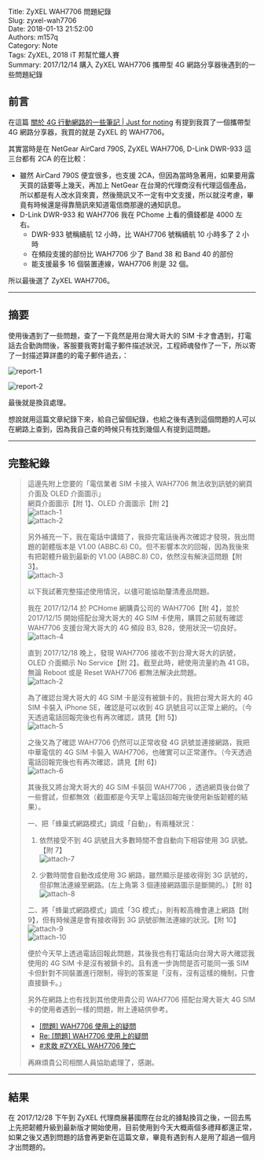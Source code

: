 Title: ZyXEL WAH7706 問題紀錄  
Slug: zyxel-wah7706  
Date: 2018-01-13 21:52:00  
Authors: m157q  
Category: Note  
Tags: ZyXEL, 2018 iT 邦幫忙鐵人賽  
Summary: 2017/12/14 購入 ZyXEL WAH7706 攜帶型 4G 網路分享器後遇到的一些問題紀錄  
  
  
## 前言  
  
在這篇 [關於 4G 行動網路的一些筆記 | Just for noting](/posts/2017/12/20/4g-mobile-network-tw/) 有提到我買了一個攜帶型 4G 網路分享器，我買的就是 ZyXEL 的 WAH7706。  
  
其實當時是在 NetGear AirCard 790S, ZyXEL WAH7706, D-Link DWR-933 這三台都有 2CA 的在比較：  
  
+ 雖然 AirCard 790S 便宜很多，也支援 2CA，但因為當時急著用，如果要用露天買的話要等上幾天，再加上 NetGear 在台灣的代理商沒有代理這個產品，所以都是有人改水貨來賣，然後簡訊又不一定有中文支援，所以就沒考慮，畢竟有時候還是得靠簡訊來知道電信商那邊的通知訊息。  
+ D-Link DWR-933 和 WAH7706 我在 PChome 上看的價錢都是 4000 左右。  
    + DWR-933 號稱續航 12 小時，比 WAH7706 號稱續航 10 小時多了 2 小時  
    + 在頻段支援的部份比 WAH7706 少了 Band 38 和  Band 40  的部份  
    + 能支援最多 16 個裝置連線，WAH7706 則是 32 個。  
  
所以最後選了 ZyXEL WAH7706。  
  
---  
  
## 摘要  
  
使用後遇到了一些問題，查了一下竟然是用台灣大哥大的 SIM 卡才會遇到，打電話去合勤詢問後，客服要我寄封電子郵件描述狀況，工程師魂發作了一下，所以寄了一封描述算詳盡的的電子郵件過去，：  
  
![report-1](/files/zyxel-wah7706/report-1.jpg)  
  
![report-2](/files/zyxel-wah7706/report-2.jpg)  
  
最後就是換貨處理。  
  
想說就用這篇文章紀錄下來，給自己留個紀錄，也給之後有遇到這個問題的人可以在網路上查到，因為我自己查的時候只有找到幾個人有提到這問題。  
  
---  
  
## 完整紀錄  
  
> 這邊先附上您要的「電信業者 SIM 卡接入 WAH7706 無法收到訊號的網頁介面及 OLED 介面圖示」  
> 網頁介面圖示【附 1】、OLED 介面圖示【附 2】  
> ![attach-1](/files/zyxel-wah7706/attach-1.jpg)  
> ![attach-2](/files/zyxel-wah7706/attach-2.jpg)  
>  
> 另外補充一下，我在電話中講錯了，我掛完電話後再次確認才發現，我出問題的韌體版本是 V1.00 (ABBC.6) C0。但不影響本次的回報，因為我後來有把韌體升級到最新的 V1.00 (ABBC.8) C0，依然沒有解決這問題【附 3】。  
> ![attach-3](/files/zyxel-wah7706/attach-3.jpg)  
>  
> 以下我試著完整描述使用情況，以儘可能協助釐清產品問題。  
>  
> 我在 2017/12/14 於 PCHome 網購貴公司的 WAH7706【附 4】，並於 2017/12/15 開始搭配台灣大哥大的 4G SIM 卡使用，購買之前就有確認 WAH7706 支援台灣大哥大的 4G 頻段 B3, B28，使用狀況一切良好。  
> ![attach-4](/files/zyxel-wah7706/attach-4.jpg)  
>  
> 直到 2017/12/18 晚上，發現 WAH7706 接收不到台灣大哥大的訊號，OLED 介面顯示 No Service【附 2】。截至此時，總使用流量約為 41 GB。無論 Reboot 或是 Reset WAH7706 都無法解決此問題。  
> ![attach-2](/files/zyxel-wah7706/attach-2.jpg)  
>  
> 為了確認台灣大哥大的 4G SIM 卡是沒有被鎖卡的，我把台灣大哥大的 4G SIM 卡裝入 iPhone SE，確認是可以收到 4G 訊號且可以正常上網的。（今天透過電話回報完後也有再次確認，請見【附 5】)  
> ![attach-5](/files/zyxel-wah7706/attach-5.png)  
>  
> 之後又為了確認 WAH7706 仍然可以正常收發 4G 訊號並連接網路，我把中華電信的 4G SIM 卡裝入 WAH7706，也確實可以正常運作。（今天透過電話回報完後也有再次確認，請見【附 6】)  
> ![attach-6](/files/zyxel-wah7706/attach-6.jpg)  
>  
> 其後我又將台灣大哥大的 4G SIM 卡裝回 WAH7706 ，透過網頁後台做了一些嘗試，但都無效（截圖都是今天早上電話回報完後使用新版韌體的結果）。  
>  
> 一、把「蜂巢式網路模式」調成「自動」，有兩種狀況：  
>  
> 1. 依然接受不到 4G 訊號且大多數時間不會自動向下相容使用 3G 訊號。【附 7】  
> ![attach-7](/files/zyxel-wah7706/attach-7.jpg)  
>  
> 2. 少數時間會自動改成使用 3G 網路，雖然顯示是接收得到 3G 訊號的，但卻無法連線至網路。(左上角第 3 個連接網路圖示是斷開的。）【附 8】  
> ![attach-8](/files/zyxel-wah7706/attach-8.jpg)  
>  
> 二、將「蜂巢式網路模式」調成「3G  模式」，則有較高機會連上網路【附 9】，但有時候還是會有接收得到 3G 訊號卻無法連線的狀況。【附 10】  
> ![attach-9](/files/zyxel-wah7706/attach-9.jpg)  
> ![attach-10](/files/zyxel-wah7706/attach-10.jpg)  
>  
> 便於今天早上透過電話回報此問題，其後我也有打電話向台灣大哥大確認我使用的 4G SIM 卡是沒有被鎖卡的。且有進一步詢問是否可能同一張 SIM 卡但針對不同裝置進行限制，得到的答案是「沒有，沒有這樣的機制，只會直接鎖卡。」  
>  
> 另外在網路上也有找到其他使用貴公司 WAH7706 搭配台灣大哥大 4G SIM 卡的使用者遇到一樣的問題，附上連結供參考。  
>  
> + [\[問題\] WAH7706 使用上的疑問](https://www.ptt.cc/bbs/MobileComm/M.1469287236.A.E7C.html)  
> + [Re: \[問題\] WAH7706 使用上的疑問](https://www.ptt.cc/bbs/MobileComm/M.1476361987.A.072.html)  
> + [#求救 #ZYXEL WAH7706 陣亡](https://www.dcard.tw/f/3c/p/225104974)  
>  
> 再麻煩貴公司相關人員協助處理了，感謝。  
  
  
---  
  
## 結果  
  
在 2017/12/28 下午到 ZyXEL 代理商展碁國際在台北的據點換貨之後，一回去馬上先把韌體升級到最新版才開始使用，目前使用到今天大概兩個多禮拜都還正常，如果之後又遇到問題的話會再更新在這篇文章，畢竟有遇到有人是用了超過一個月才出問題的。  
